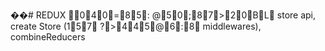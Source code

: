 ��#   R E D U X 
 
 
 
 040=85:   
 
 
 
 @50;87>20BL  s t o r e   a p i ,   c r e a t e   S t o r e   ( 157  ?>445@6:8  m i d d l e w a r e s ) ,   c o m b i n e R e d u c e r s 
 
 
 
 
